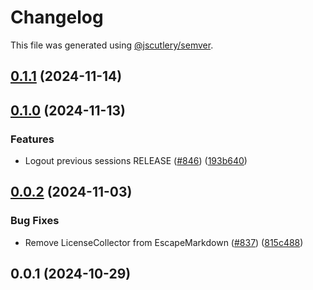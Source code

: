 # Changelog

This file was generated using [@jscutlery/semver](https://github.com/jscutlery/semver).

## [0.1.1](https://github.com/descope/descope-js/compare/escape-markdown-0.1.0...escape-markdown-0.1.1) (2024-11-14)

## [0.1.0](https://github.com/descope/descope-js/compare/escape-markdown-0.0.2...escape-markdown-0.1.0) (2024-11-13)


### Features

* Logout previous sessions RELEASE ([#846](https://github.com/descope/descope-js/issues/846)) ([193b640](https://github.com/descope/descope-js/commit/193b640bb81b157d172ca4e58d32f742e97009fe))

## [0.0.2](https://github.com/descope/descope-js/compare/escape-markdown-0.0.1...escape-markdown-0.0.2) (2024-11-03)


### Bug Fixes

* Remove LicenseCollector from EscapeMarkdown ([#837](https://github.com/descope/descope-js/issues/837)) ([815c488](https://github.com/descope/descope-js/commit/815c48867ea66f18da71d95fa889e672b5579cb9))

## 0.0.1 (2024-10-29)
